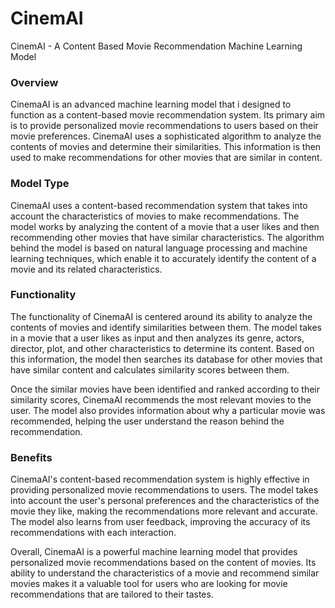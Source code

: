 # CinemAI
CinemAI - A Content Based Movie Recommendation Machine Learning Model
### Overview
CinemaAI is an advanced machine learning model that i designed to function as a content-based movie recommendation system. Its primary aim is to provide personalized movie recommendations to users based on their movie preferences. CinemaAI uses a sophisticated algorithm to analyze the contents of movies and determine their similarities. This information is then used to make recommendations for other movies that are similar in content.

### Model Type
CinemaAI uses a content-based recommendation system that takes into account the characteristics of movies to make recommendations. The model works by analyzing the content of a movie that a user likes and then recommending other movies that have similar characteristics. The algorithm behind the model is based on natural language processing and machine learning techniques, which enable it to accurately identify the content of a movie and its related characteristics.

### Functionality
The functionality of CinemaAI is centered around its ability to analyze the contents of movies and identify similarities between them. The model takes in a movie that a user likes as input and then analyzes its genre, actors, director, plot, and other characteristics to determine its content. Based on this information, the model then searches its database for other movies that have similar content and calculates similarity scores between them.

Once the similar movies have been identified and ranked according to their similarity scores, CinemaAI recommends the most relevant movies to the user. The model also provides information about why a particular movie was recommended, helping the user understand the reason behind the recommendation.

### Benefits
CinemaAI's content-based recommendation system is highly effective in providing personalized movie recommendations to users. The model takes into account the user's personal preferences and the characteristics of the movie they like, making the recommendations more relevant and accurate. The model also learns from user feedback, improving the accuracy of its recommendations with each interaction.

Overall, CinemaAI is a powerful machine learning model that provides personalized movie recommendations based on the content of movies. Its ability to understand the characteristics of a movie and recommend similar movies makes it a valuable tool for users who are looking for movie recommendations that are tailored to their tastes.